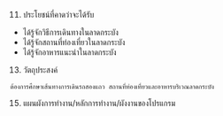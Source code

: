 11.	ประโยชน์ที่คาดว่าจะได้รับ
 - ได้รู้จักวิธีการเดินทางในลาดกระบัง
 - ได้รู้จักสถานที่ท่องเที่ยวในลาดกระบัง
 - ได้รู้จักอาหารแนะนำในลาดกระบัง  		
 
 13.	วัตถุประสงค์

    ต้องการศึกษาเส้นทางการเดินรถสองแถว สถานที่ท่องเที่ยวและอาหารบริเวณลาดกระบัง
 
15.	แผนผังการทํางาน/หลักการทํางาน/ผังงานของโปรแกรม	
